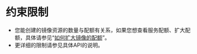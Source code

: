 # 约束限制<a name="ims_03_0104"></a>

-   您能创建的镜像资源的数量与配额有关系，如果您想查看服务配额、扩大配额，具体请参见“[如何扩大镜像的配额](https://support.huaweicloud.com/ims_faq/ims_faq_0102.html)”。
-   更详细的限制请参见具体API的说明。

